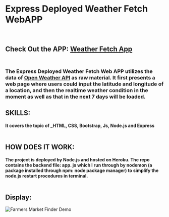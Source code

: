# Express Deployed Weather Fetch WebAPP</br></br>

## Check Out the APP: [Weather Fetch App](https://frozen-hollows-73521.herokuapp.com/)<br/><br/>

### The Express Deployed Weather Fetch Web APP utilizes the data of [Open Weather API](https://openweathermap.org/api) as raw material. It first presents a web page where users could input the latitude and longitude of a location, and then the realtime weather condition in the moment as well as that in the next 7 days will be loaded.</br>



## SKILLS:
#### It covers the topic of **_HTML, CSS, Bootstrap, Js, Node.js and  Express**<br/><br/>

## HOW DOES IT WORK:
#### The project is deployed by Node.js and hosted on Heroku.  The repo contains the backend file: app. js which I run through by nodemon (a package installed through npm: node package manager) to simplify the node.js restart procedures in terminal. <br/><br/> 

## Display:<br/>

![Farmers Market Finder Demo](gif/weather.gif)
